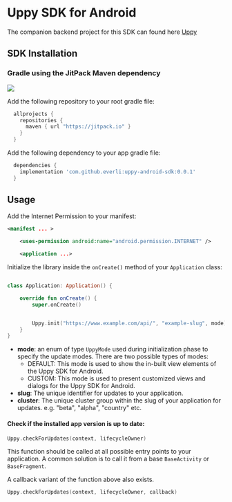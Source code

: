 # Uppy SDK for Android

The companion backend project for this SDK can found here [Uppy](https://github.com/everli/Uppy)


## SDK Installation

### Gradle using the JitPack Maven dependency

[![](https://jitpack.io/v/Everli/uppy-android-sdk.svg)](https://jitpack.io/#Everli/uppy-android-sdk)

Add the following repository to your root gradle file:

 ```groovy
   allprojects {
     repositories {
       maven { url "https://jitpack.io" }
     }
   }
 ````

Add the following dependency to your app gradle file:

  ```groovy
    dependencies {
      implementation 'com.github.everli:uppy-android-sdk:0.0.1'
    }
  ```

## Usage

Add the Internet Permission to your manifest:

```xml
<manifest ... >

    <uses-permission android:name="android.permission.INTERNET" />

    <application ...>

```

Initialize the library inside the  `onCreate()` method of your `Application` class:

```kotlin

class Application: Application() {

    override fun onCreate() {
        super.onCreate()


        Uppy.init("https://www.example.com/api/", "example-slug", mode)
    }
}

```
* **mode**: an enum of type `UppyMode` used during initialization phase to specify the update modes. There are two possible types of modes:
  * DEFAULT: This mode is used to show the in-built view elements of the Uppy SDK for Android.
  * CUSTOM: This mode is used to present customized views and dialogs for the Uppy SDK for Android.
* **slug**: The unique identifier for updates to your application.
* **cluster**: The unique cluster group within the slug of your application for updates. e.g. "beta", "alpha", "country" etc.

#### Check if the installed app version is up to date:

```kotlin
Uppy.checkForUpdates(context, lifecycleOwner)
```
This function should be called at all possible entry points to your application. A common solution is to call it from a base `BaseActivity` or `BaseFragment`.

A callback variant of the function above also exists.

```kotlin
Uppy.checkForUpdates(context, lifecycleOwner, callback)
```
